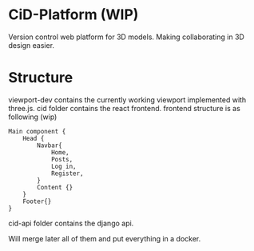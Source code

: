 # CiD-Platform (WIP)
Version control web platform for 3D models. Making collaborating in 3D design easier.
# Structure
viewport-dev contains the currently working viewport implemented with three.js.
cid folder contains the react frontend.
frontend structure is as following (wip)
```
Main component {
    Head {
        Navbar{
            Home,
            Posts,
            Log in,
            Register,
        }
        Content {}
    }
    Footer{}
}
```
cid-api folder contains the django api.

Will merge later all of them and put everything in a docker.